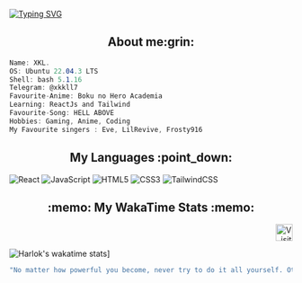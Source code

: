 
[![Typing SVG](https://readme-typing-svg.herokuapp.com?font=Fira+Code&pause=1000&color=FFFFFF&width=435&lines=YO%2C+IM+XKL)](https://git.io/typing-svg)



<h2 align="center">  About me:grin:  </h2>

```csharp
Name: XKL.
OS: Ubuntu 22.04.3 LTS
Shell: bash 5.1.16 
Telegram: @xkkll7
Favourite-Anime: Boku no Hero Academia 
Learning: ReactJs and Tailwind 
Favourite-Song: HELL ABOVE 
Hobbies: Gaming, Anime, Coding 
My Favourite singers : Eve, LilRevive, Frosty916
```
<h2 align="center"> My Languages :point_down:  </h2>

![React](https://img.shields.io/badge/react-%2320232a.svg?style=for-the-badge&logo=react&logoColor=%2361DAFB)
![JavaScript](https://img.shields.io/badge/javascript-%23323330.svg?style=for-the-badge&logo=javascript&logoColor=%23F7DF1E)
![HTML5](https://img.shields.io/badge/html5-%23E34F26.svg?style=for-the-badge&logo=html5&logoColor=white)
![CSS3](https://img.shields.io/badge/css3-%231572B6.svg?style=for-the-badge&logo=css3&logoColor=white)
![TailwindCSS](https://img.shields.io/badge/tailwindcss-%2338B2AC.svg?style=for-the-badge&logo=tailwind-css&logoColor=white)




<h2 align = "center"> :memo: My WakaTime Stats :memo: </h2>
<div align="right">
  <img src="https://visitor-badge.feriirawann.repl.co/?username=LuckxSz&repo=LuckxSz&style=for-the-badge&label=Visitors&logo=OpenTelemetry&color=527BBF&contentType=svg" alt="Visit Viewer" height="30" />
</div>


![Harlok's wakatime stats](https://github-readme-stats.vercel.app/api/wakatime?username=LuckxSz)]

</div>



```zsh
"No matter how powerful you become, never try to do it all yourself. Otherwise it will fail",Uchiha Itachi

```
